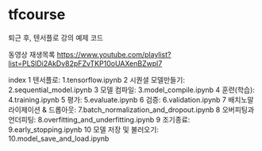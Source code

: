 # tfcourse
퇴근 후, 텐서플로 강의 예제 코드

동영상 재생목록
https://www.youtube.com/playlist?list=PLSlDi2AkDv82pFZvTKP10oUAXenBZwpl7

index
1	텐서플로:	1.tensorflow.ipynb
2	시퀀셜 모델만들기: 2.sequential_model.ipynb
3	모델 컴파일:	3.model_compile.ipynb
4	훈련(학습):	4.training.ipynb
5	평가:	5.evaluate.ipynb
6	검증:	6.validation.ipynb
7	배치노말라이제이션 & 드롭아웃:	7.batch_normalization_and_dropout.ipynb
8	오버피팅과 언더피팅:	8.overfitting_and_underfitting.ipynb
9	조기종료:	9.early_stopping.ipynb
10 모델 저장 및 불러오기: 10.model_save_and_load.ipynb
